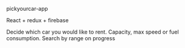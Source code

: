 pickyourcar-app

React + redux + firebase

Decide which car you would like to rent.
Capacity, max speed or fuel consumption.
Search by range on progress